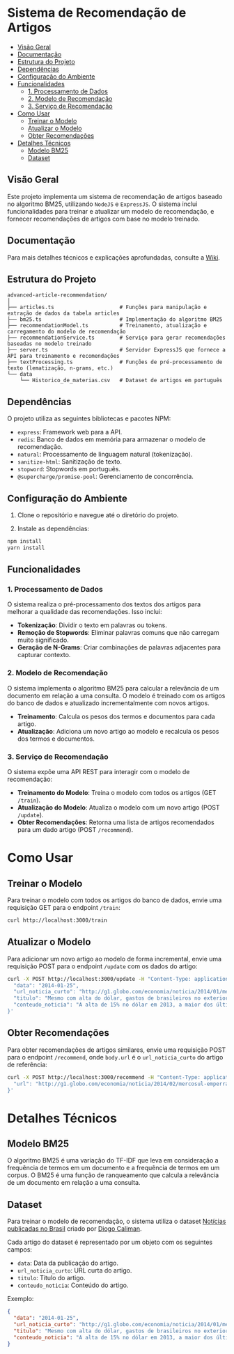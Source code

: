 # Sistema de Recomendação de Artigos

- [Visão Geral](#visão-geral)
- [Documentação](#documentação)
- [Estrutura do Projeto](#estrutura-do-projeto)
- [Dependências](#dependências)
- [Configuração do Ambiente](#configuração-do-ambiente)
- [Funcionalidades](#funcionalidades)
  - [1. Processamento de Dados](#1-processamento-de-dados)
  - [2. Modelo de Recomendação](#2-modelo-de-recomendação)
  - [3. Serviço de Recomendação](#3-serviço-de-recomendação)
- [Como Usar](#como-usar)
  - [Treinar o Modelo](#treinar-o-modelo)
  - [Atualizar o Modelo](#atualizar-o-modelo)
  - [Obter Recomendações](#obter-recomendações)
- [Detalhes Técnicos](#detalhes-técnicos)
  - [Modelo BM25](#modelo-bm25)
  - [Dataset](#dataset)

## Visão Geral

Este projeto implementa um sistema de recomendação de artigos baseado no algoritmo BM25, utilizando `NodeJS` e `ExpressJS`. O sistema inclui funcionalidades para treinar e atualizar um modelo de recomendação, e fornecer recomendações de artigos com base no modelo treinado.

## Documentação

Para mais detalhes técnicos e explicações aprofundadas, consulte a [Wiki](https://github.com/lucas-bezerra/node-bm25/wiki).

## Estrutura do Projeto

```plaintext
advanced-article-recommendation/
│
├── articles.ts                     # Funções para manipulação e extração de dados da tabela articles
├── bm25.ts                         # Implementação do algoritmo BM25
├── recommendationModel.ts          # Treinamento, atualização e carregamento do modelo de recomendação
├── recommendationService.ts        # Serviço para gerar recomendações baseadas no modelo treinado
├── server.ts                       # Servidor ExpressJS que fornece a API para treinamento e recomendações
├── textProcessing.ts               # Funções de pré-processamento de texto (lematização, n-grams, etc.)
└── data
    └── Historico_de_materias.csv   # Dataset de artigos em português
```

## Dependências

O projeto utiliza as seguintes bibliotecas e pacotes NPM:

* `express`: Framework web para a API.
* `redis`: Banco de dados em memória para armazenar o modelo de recomendação.
* `natural`: Processamento de linguagem natural (tokenização).
* `sanitize-html`: Sanitização de texto.
* `stopword`: Stopwords em português.
* `@supercharge/promise-pool`: Gerenciamento de concorrência.

## Configuração do Ambiente

1. Clone o repositório e navegue até o diretório do projeto.

2. Instale as dependências:

```bash
npm install
yarn install
```

## Funcionalidades

### 1. Processamento de Dados

O sistema realiza o pré-processamento dos textos dos artigos para melhorar a qualidade das recomendações. Isso inclui:

* **Tokenização**: Dividir o texto em palavras ou tokens.
* **Remoção de Stopwords**: Eliminar palavras comuns que não carregam muito significado.
* **Geração de N-Grams**: Criar combinações de palavras adjacentes para capturar contexto.

### 2. Modelo de Recomendação

O sistema implementa o algoritmo BM25 para calcular a relevância de um documento em relação a uma consulta. O modelo é treinado com os artigos do banco de dados e atualizado incrementalmente com novos artigos.

* **Treinamento**: Calcula os pesos dos termos e documentos para cada artigo.
* **Atualização**: Adiciona um novo artigo ao modelo e recalcula os pesos dos termos e documentos.

### 3. Serviço de Recomendação

O sistema expõe uma API REST para interagir com o modelo de recomendação:

* **Treinamento do Modelo**: Treina o modelo com todos os artigos (GET `/train`).
* **Atualização do Modelo**: Atualiza o modelo com um novo artigo (POST `/update`).
* **Obter Recomendações**: Retorna uma lista de artigos recomendados para um dado artigo (POST `/recommend`).

# Como Usar

## Treinar o Modelo

Para treinar o modelo com todos os artigos do banco de dados, envie uma requisição GET para o endpoint `/train`:

```bash
curl http://localhost:3000/train
```

## Atualizar o Modelo

Para adicionar um novo artigo ao modelo de forma incremental, envie uma requisição POST para o endpoint `/update` com os dados do artigo:

```bash
curl -X POST http://localhost:3000/update -H "Content-Type: application/json" -d '{
  "data": "2014-01-25",
  "url_noticia_curto": "http://g1.globo.com/economia/noticia/2014/01/mesmo-com-alta-do-dolar-gasto-de-brasileiros-no-exterior-bate-recorde.html",
  "titulo": "Mesmo com alta do dólar, gastos de brasileiros no exterior batem recorde",
  "conteudo_noticia": "A alta de 15% no dólar em 2013, a maior dos últimos cinco anos..."
}'
```

## Obter Recomendações

Para obter recomendações de artigos similares, envie uma requisição POST para o endpoint `/recommend`, onde `body.url` é o `url_noticia_curto` do artigo de referência:

```bash
curl -X POST http://localhost:3000/recommend -H "Content-Type: application/json" -d '{
  "url": "http://g1.globo.com/economia/noticia/2014/02/mercosul-emperra-relacao-do-brasil-com-uniao-europeia.html"
}'
```

# Detalhes Técnicos

## Modelo BM25

O algoritmo BM25 é uma variação do TF-IDF que leva em consideração a frequência de termos em um documento e a frequência de termos em um corpus. O BM25 é uma função de ranqueamento que calcula a relevância de um documento em relação a uma consulta.

## Dataset

Para treinar o modelo de recomendação, o sistema utiliza o dataset [Notícias publicadas no Brasil](https://www.kaggle.com/datasets/diogocaliman/notcias-publicadas-no-brasil) criado por [Diogo Caliman](https://www.kaggle.com/diogocaliman).

Cada artigo do dataset é representado por um objeto com os seguintes campos:

* `data`: Data da publicação do artigo.
* `url_noticia_curto`: URL curta do artigo.
* `titulo`: Título do artigo.
* `conteudo_noticia`: Conteúdo do artigo.

Exemplo:

````json
{
  "data": "2014-01-25",
  "url_noticia_curto": "http://g1.globo.com/economia/noticia/2014/01/mesmo-com-alta-do-dolar-gasto-de-brasileiros-no-exterior-bate-recorde.html",
  "titulo": "Mesmo com alta do dólar, gastos de brasileiros no exterior batem recorde",
  "conteudo_noticia": "A alta de 15% no dólar em 2013, a maior dos últimos cinco anos..."
}
````